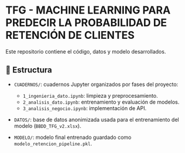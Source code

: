 # TFG - MACHINE LEARNING PARA PREDECIR LA PROBABILIDAD DE RETENCIÓN DE CLIENTES

Este repositorio contiene el código, datos y modelo desarrollados.

## 📁 Estructura

- `CUADERNOS/`: cuadernos Jupyter organizados por fases del proyecto:
  - `1_ingenieria_dato.ipynb`: limpieza y preprocesamiento.
  - `2_analisis_dato.ipynb`: entrenamiento y evaluación de modelos.
  - `3_analisis_negocio.ipynb`: implementación de API.

- `DATOS/`: base de datos anonimizada usada para el entrenamiento del modelo (`BBDD_TFG_v2.xlsx`).

- `MODELO/`: modelo final entrenado guardado como `modelo_retencion_pipeline.pkl`.
